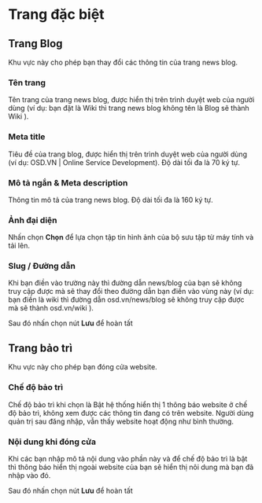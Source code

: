 # Trang đặc biệt

## Trang Blog

Khu vực này cho phép bạn thay đổi các thông tin  của trang news blog.

### Tên trang

Tên trang của trang news blog, được hiển thị trên trình duyệt web của người dùng (ví dụ: bạn đặt là Wiki thì trang news blog không tên là Blog sẽ thành Wiki ).

### Meta title 

Tiêu đề của trang blog, được hiển thị trên trình duyệt web của người dùng (ví dụ: OSD.VN | Online Service Development). Độ dài tối đa là 70 ký tự.

### Mô tả ngắn & Meta description

Thông tin mô tả của trang news blog. Độ dài tối đa là 160 ký tự.

### Ảnh đại diện

Nhấn chọn **Chọn** để lựa chọn tập tin hình ảnh của bộ sưu tập từ máy tính và tải lên.

### Slug / Đường dẫn

Khi bạn điền vào trường này thì đường dẫn news/blog của bạn sẽ không truy cập được mà sẽ thay đổi theo đường dẫn bạn điền vào vùng này (ví dụ: bạn điền là wiki thì đường dẫn osd.vn/news/blog sẽ không truy cập được mà sẽ thành osd.vn/wiki ).

Sau đó nhấn chọn nút **Lưu** để hoàn tất

## Trang bảo trì

Khu vực này cho phép bạn đóng cửa website.

### Chế độ bảo trì

Chế độ bảo trì khi chọn là Bật hệ thống hiển thị 1 thông báo website ở chế độ bảo trì, không xem được các thông tin đang có trên website. Người dùng quản trị sau đăng nhập, vẫn thấy website hoạt động như bình thường.

### Nội dung khi đóng cửa

Khi các bạn nhập mô tả nội dung vào phần này và để chế độ bảo trì là bật thì thông báo hiển thị ngoài website của bạn sẽ hiển thị nôi dung mà bạn đã nhập vào đó.

Sau đó nhấn chọn nút **Lưu** để hoàn tất
